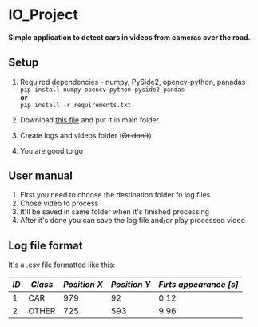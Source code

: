 # IO_Project
#### Simple application to detect cars in videos from cameras over the road.


## Setup
1. Required dependencies - numpy, PySide2, opencv-python, panadas \
 ```pip install numpy opencv-python pyside2 pandas``` \
 **or** \
 ```pip install -r requirements.txt```

2. Download [this file](https://pjreddie.com/media/files/yolov3.weights) and put it in main folder.
3. Create logs and videos folder (~~Or don't~~)
4. You are good to go 

## User manual
1. First you need to choose the destination folder fo log files
2. Chose video to process 
3. It'll be saved in same folder when it's finished processing
4. After it's done you can save the log file and/or play processed video

## Log file format 
It's a .csv file formatted like this:

 | *ID* | *Class* | *Position X* | *Position Y* | *Firts appearance [s]* |
 | --- | --- | --- | --- | ---- |
 |  1  | CAR | 979 | 92  | 0.12 |
 |  2  |OTHER| 725 | 593 | 9.96 |